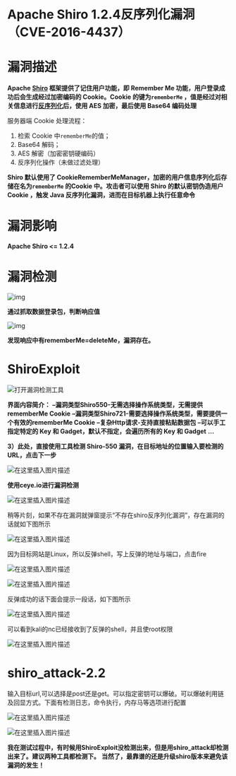 # Apache Shiro 1.2.4反序列化漏洞（CVE-2016-4437）



# 漏洞描述

**Apache [Shiro](https://so.csdn.net/so/search?q=Shiro&spm=1001.2101.3001.7020) 框架提供了记住用户功能，即 Remember Me 功能，用户登录成功后会生成经过加密编码的 Cookie。Cookie 的键为`rememberMe` ，值是经过对相关信息进行[反序列化](https://so.csdn.net/so/search?q=反序列化&spm=1001.2101.3001.7020)后，使用 AES 加密，最后使用 Base64 编码处理**

服务器端 Cookie 处理流程：

1. 检索 Cookie 中`rememberMe`的值；
2. Base64 解码；
3. AES 解密（加密密钥硬编码）
4. 反序列化操作（未做过滤处理）

**Shiro 默认使用了 CookieRememberMeManager，加密的用户信息序列化后存储在名为`rememberMe` 的Cookie 中。攻击者可以使用 Shiro 的默认密钥伪造用户 Cookie ，触发 Java 反序列化漏洞，进而在目标机器上执行任意命令**



# 漏洞影响

**Apache Shiro <= 1.2.4**



# 漏洞检测

![img](https://img-blog.csdnimg.cn/74b6e9e3f8114aabaf4745106495ce4b.PNG?x-oss-process=image/watermark,type_ZmFuZ3poZW5naGVpdGk,shadow_10,text_aHR0cHM6Ly9ibG9nLmNzZG4ubmV0L3FxXzQ0ODgwMjU1,size_16,color_FFFFFF,t_70#pic_center)

**通过抓取数据登录包，判断响应值**

![img](https://img-blog.csdnimg.cn/6b548dbc843e463a99280905aabdab52.PNG?x-oss-process=image/watermark,type_ZmFuZ3poZW5naGVpdGk,shadow_10,text_aHR0cHM6Ly9ibG9nLmNzZG4ubmV0L3FxXzQ0ODgwMjU1,size_16,color_FFFFFF,t_70#pic_center)

**发现响应中有rememberMe=deleteMe，漏洞存在。**



# ShiroExploit

![打开漏洞检测工具](https://img-blog.csdnimg.cn/6fef84be2d3346dabb5883ad0022f18d.png)

**界面内容简介：**
**–漏洞类型Shiro550-无需选择操作系统类型，无需提供rememberMe Cookie**
**–漏洞类型Shiro721-需要选择操作系统类型，需要提供一个有效的rememberMe Cookie**
**–复杂Http请求-支持直接粘贴数据包**
**–可以手工指定特定的 Key 和 Gadget，默认不指定，会遍历所有的 Key 和 Gadget**
**…**

**3）此处，直接使用工具检测 Shiro-550 漏洞，在目标地址的位置输入要检测的URL，点击下一步**

![在这里插入图片描述](https://img-blog.csdnimg.cn/20201119165624553.png?x-oss-process=image/watermark,type_ZmFuZ3poZW5naGVpdGk,shadow_10,text_aHR0cHM6Ly9ibG9nLmNzZG4ubmV0L3dlaXhpbl80MDQxMjAzNw==,size_16,color_FFFFFF,t_70#pic_center)

**使用ceye.io进行漏洞检测**

![在这里插入图片描述](https://img-blog.csdnimg.cn/20201119165730728.png?x-oss-process=image/watermark,type_ZmFuZ3poZW5naGVpdGk,shadow_10,text_aHR0cHM6Ly9ibG9nLmNzZG4ubmV0L3dlaXhpbl80MDQxMjAzNw==,size_16,color_FFFFFF,t_70#pic_center)

稍等片刻，如果不存在漏洞就弹窗提示“不存在shiro反序列化漏洞”，存在漏洞的话就如下图所示

![在这里插入图片描述](https://img-blog.csdnimg.cn/20201124130219102.png?x-oss-process=image/watermark,type_ZmFuZ3poZW5naGVpdGk,shadow_10,text_aHR0cHM6Ly9ibG9nLmNzZG4ubmV0L3dlaXhpbl80MDQxMjAzNw==,size_16,color_FFFFFF,t_70#pic_center)

因为目标网站是Linux，所以反弹shell，写上反弹的地址与端口，点击fire

![在这里插入图片描述](https://img-blog.csdnimg.cn/20201124130525724.png?x-oss-process=image/watermark,type_ZmFuZ3poZW5naGVpdGk,shadow_10,text_aHR0cHM6Ly9ibG9nLmNzZG4ubmV0L3dlaXhpbl80MDQxMjAzNw==,size_16,color_FFFFFF,t_70#pic_center)

![在这里插入图片描述](https://img-blog.csdnimg.cn/20201124130510272.png?x-oss-process=image/watermark,type_ZmFuZ3poZW5naGVpdGk,shadow_10,text_aHR0cHM6Ly9ibG9nLmNzZG4ubmV0L3dlaXhpbl80MDQxMjAzNw==,size_16,color_FFFFFF,t_70#pic_center)

反弹成功的话下面会提示一段话，如下图所示

![在这里插入图片描述](https://img-blog.csdnimg.cn/2020112413054512.png?x-oss-process=image/watermark,type_ZmFuZ3poZW5naGVpdGk,shadow_10,text_aHR0cHM6Ly9ibG9nLmNzZG4ubmV0L3dlaXhpbl80MDQxMjAzNw==,size_16,color_FFFFFF,t_70#pic_center)

可以看到kali的nc已经接收到了反弹的shell，并且使root权限

![在这里插入图片描述](https://img-blog.csdnimg.cn/20201124130601551.png?x-oss-process=image/watermark,type_ZmFuZ3poZW5naGVpdGk,shadow_10,text_aHR0cHM6Ly9ibG9nLmNzZG4ubmV0L3dlaXhpbl80MDQxMjAzNw==,size_16,color_FFFFFF,t_70#pic_center)

# shiro_attack-2.2

输入目标url,可以选择是post还是get。可以指定密钥可以爆破。可以爆破利用链及回显方式。下面有检测日志，命令执行，内存马等选项进行配置

![在这里插入图片描述](https://img-blog.csdnimg.cn/a095f4ede71146b9a62be8561402dec1.png)

![在这里插入图片描述](https://img-blog.csdnimg.cn/425b4ca171f44f38a4b9a526421ce5b9.png)

**我在测试过程中，有时候用ShiroExploit没检测出来，但是用shiro_attack却检测出来了。建议两种工具都检测下。**
**当然了，最靠谱的还是升级shiro版本来避免该漏洞的发生！**

